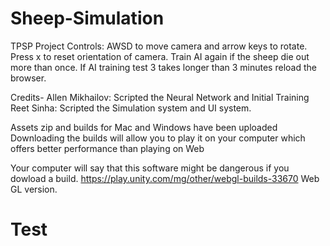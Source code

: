 # Sheep-Simulation
TPSP Project Controls: AWSD to move camera and arrow keys to rotate. Press x to reset orientation of camera. Train AI again if the sheep die out more than once. If AI training test 3 takes longer than 3 minutes reload the browser.

Credits- Allen Mikhailov: Scripted the Neural Network and Initial Training 
Reet Sinha: Scripted the Simulation system and UI system. 

Assets zip and builds for Mac and Windows have been uploaded Downloading the builds will allow you to play it on your computer which offers better performance than playing on Web

Your computer will say that this software might be dangerous if you dowload a build.
https://play.unity.com/mg/other/webgl-builds-33670 Web GL version.

<h1>Test</h1>
